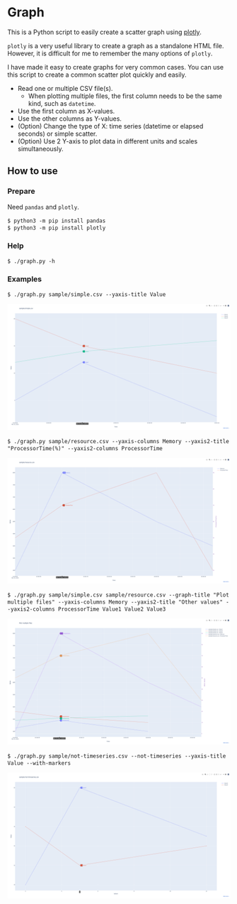 # Graph

This is a Python script to easily create a scatter graph using [plotly](https://plotly.com/python/).

`plotly` is a very useful library to create a graph as a standalone HTML file.
However, it is difficult for me to remember the many options of `plotly`.

I have made it easy to create graphs for very common cases.
You can use this script to create a common scatter plot quickly and easily.

* Read one or multiple CSV file(s).
  * When plotting multiple files, the first column needs to be the same kind, such as `datetime`.
* Use the first column as X-values.
* Use the other columns as Y-values.
* (Option) Change the type of X: time series (datetime or elapsed seconds) or simple scatter.
* (Option) Use 2 Y-axis to plot data in different units and scales simultaneously.

## How to use

### Prepare

Need `pandas` and `plotly`.

```console
$ python3 -m pip install pandas
$ python3 -m pip install plotly
```

### Help

```console
$ ./graph.py -h
```

### Examples

```console
$ ./graph.py sample/simple.csv --yaxis-title Value
```

<img src="sample/simple.png"/>

```console
$ ./graph.py sample/resource.csv --yaxis-columns Memory --yaxis2-title "ProcessorTime(%)" --yaxis2-columns ProcessorTime
```

<img src="sample/2-yaxis.png"/>

```console
$ ./graph.py sample/simple.csv sample/resource.csv --graph-title "Plot multiple files" --yaxis-columns Memory --yaxis2-title "Other values" --yaxis2-columns ProcessorTime Value1 Value2 Value3
```

<img src="sample/multiple-files.png"/>

```console
$ ./graph.py sample/not-timeseries.csv --not-timeseries --yaxis-title Value --with-markers
```

<img src="sample/not-timeseries.png"/>
